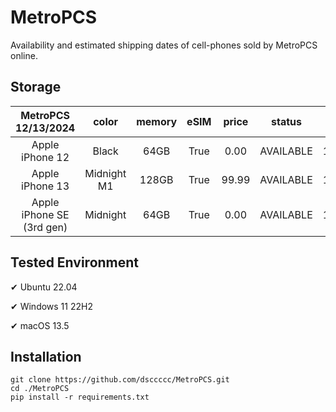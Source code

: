 # MetroPCS
Availability and estimated shipping dates of cell-phones sold by MetroPCS online.
## Storage
|MetroPCS 12/13/2024|color|memory|eSIM|price|status|shipping from|shipping to|
|:--:|:--:|:--:|:--:|:--:|:--:|:--:|:--:|
|Apple iPhone 12|Black|64GB|True|0.00|AVAILABLE|12/12/2024|12/16/2024|
|Apple iPhone 13|Midnight M1|128GB|True|99.99|AVAILABLE|12/12/2024|12/16/2024|
|Apple iPhone SE (3rd gen)|Midnight|64GB|True|0.00|AVAILABLE|12/12/2024|12/16/2024|

## Tested Environment
✔ Ubuntu 22.04

✔ Windows 11 22H2

✔ macOS 13.5
## Installation
```
git clone https://github.com/dsccccc/MetroPCS.git
cd ./MetroPCS
pip install -r requirements.txt
```
